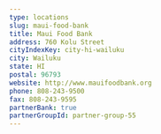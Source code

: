 ```yaml
---
type: locations
slug: maui-food-bank
title: Maui Food Bank
address: 760 Kolu Street
cityIndexKey: city-hi-wailuku
city: Wailuku
state: HI
postal: 96793
website: http://www.mauifoodbank.org
phone: 808-243-9500
fax: 808-243-9595
partnerBank: true
partnerGroupId: partner-group-55
---
```


